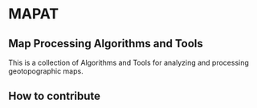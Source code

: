# MAPAT
## Map Processing Algorithms and Tools

This is a collection of Algorithms and Tools for analyzing and processing geotopographic maps.

## How to contribute
